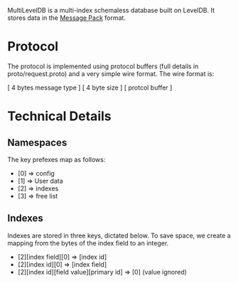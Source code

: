 MultiLevelDB is a multi-index schemaless database built on LevelDB. It stores data in the <a href="http://www.msgpack.org">Message Pack</a> format.

# Protocol

The protocol is implemented using protocol buffers (full details in proto/request.proto) and a very simple wire format. The wire format is:

[ 4 bytes message type ] [ 4 byte size ] [ protcol buffer ]


# Technical Details

## Namespaces

The key prefexes map as follows:

* [0] => config
* [1] => User data
* [2] => indexes
* [3] => free list

## Indexes

Indexes are stored in three keys, dictated below. To save space, we create a mapping from the bytes of the index field to an integer.

* [2][index field][0] => [index id]
* [2][index id][0] => [index field]
* [2][index id][field value][primary id] => [0] (value ignored)
